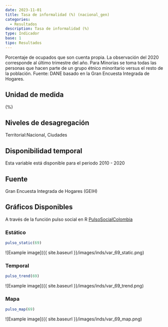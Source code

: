 ```yaml
---
date: 2023-11-01
title: Tasa de informalidad (%) (nacional_gen)
categories:
  - Resultados
description: Tasa de informalidad (%)
type: Indicador
base: 1
tipo: Resultados
--- 
```


Porcentaje de ocupados que son cuenta propia. La observación del 2020 corresponde al último trimestre del año. Para Minorias se toma todas las personas que hacen parte de un grupo étnico minoritario versus el resto de la población.
Fuente: DANE basado en la Gran Encuesta Integrada de Hogares.

## Unidad de medida
(%)

## Niveles de desagregación
Territorial:Nacional, Ciudades

## Disponibilidad temporal
Esta variable está disponible para el periodo 2010 - 2020

## Fuente
Gran Encuesta Integrada de Hogares (GEIH)

## Gráficos Disponibles

A través de la función pulso social en R [PulsoSocialColombia](https://github.com/pulsosocialcolombia/PulsoSocialColombia)

### Estático

``` R
pulso_static(69)
```

![Example image]({{ site.baseurl }}/images/inds/var_69_static.png)

### Temporal

``` R
pulso_trend(69)
```

![Example image]({{ site.baseurl }}/images/inds/var_69_trend.png)

### Mapa

``` R
pulso_map(69)
```

![Example image]({{ site.baseurl }}/images/inds/var_69_map.png)